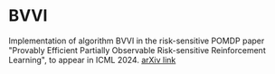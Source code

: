 # BVVI
Implementation of algorithm BVVI in the risk-sensitive POMDP paper "Provably Efficient Partially Observable Risk-sensitive Reinforcement Learning", 
to appear in ICML 2024. [arXiv link](https://arxiv.org/abs/2402.18149)
 
